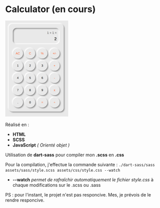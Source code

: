 # Calculator (en cours)

<img src="./calc.png" alt="calc.png" width="200px"/>

Réalisé en : 
- **HTML**
- **SCSS**
- **JavaScript** *( Orienté objet )*

Utilisation de **dart-sass** pour compiler mon **.scss** en **.css**

Pour la compilation, j'effectue la commande suivante : `./dart-sass/sass assets/sass/style.scss assets/css/style.css --watch`
- **--watch** *permet de rafraîchir automatiquement le fichier style.css* à chaque modifications sur le .scss ou .sass


PS : pour l'instant, le projet n'est pas responcive. Mes, je prévois de le rendre responcive.
